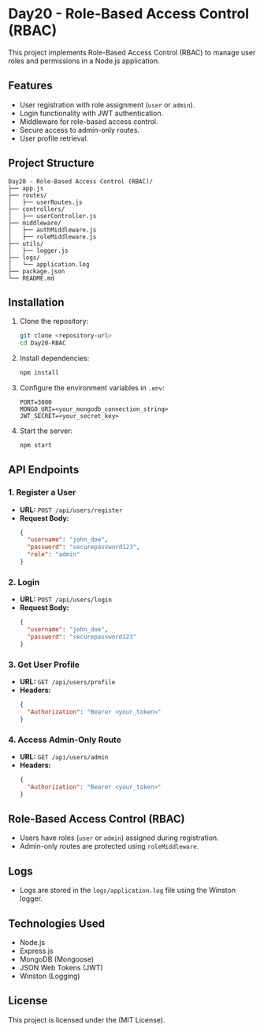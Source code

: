 
# Day20 - Role-Based Access Control (RBAC)

This project implements Role-Based Access Control (RBAC) to manage user roles and permissions in a Node.js application.

## Features
- User registration with role assignment (`user` or `admin`).
- Login functionality with JWT authentication.
- Middleware for role-based access control.
- Secure access to admin-only routes.
- User profile retrieval.

## Project Structure
```
Day20 - Role-Based Access Control (RBAC)/
├── app.js
├── routes/
│   ├── userRoutes.js
├── controllers/
│   ├── userController.js
├── middleware/
│   ├── authMiddleware.js
│   ├── roleMiddleware.js
├── utils/
│   ├── logger.js
├── logs/
│   └── application.log
├── package.json
└── README.md
```

## Installation

1. Clone the repository:
   ```bash
   git clone <repository-url>
   cd Day20-RBAC
   ```

2. Install dependencies:
   ```bash
   npm install
   ```

3. Configure the environment variables in `.env`:
   ```env
   PORT=3000
   MONGO_URI=<your_mongodb_connection_string>
   JWT_SECRET=<your_secret_key>
   ```

4. Start the server:
   ```bash
   npm start
   ```

## API Endpoints

### **1. Register a User**
- **URL:** `POST /api/users/register`
- **Request Body:**
  ```json
  {
    "username": "john_doe",
    "password": "securepassword123",
    "role": "admin"
  }
  ```

### **2. Login**
- **URL:** `POST /api/users/login`
- **Request Body:**
  ```json
  {
    "username": "john_doe",
    "password": "securepassword123"
  }
  ```

### **3. Get User Profile**
- **URL:** `GET /api/users/profile`
- **Headers:**
  ```json
  {
    "Authorization": "Bearer <your_token>"
  }
  ```

### **4. Access Admin-Only Route**
- **URL:** `GET /api/users/admin`
- **Headers:**
  ```json
  {
    "Authorization": "Bearer <your_token>"
  }
  ```

## Role-Based Access Control (RBAC)

- Users have roles (`user` or `admin`) assigned during registration.
- Admin-only routes are protected using `roleMiddleware`.

## Logs
- Logs are stored in the `logs/application.log` file using the Winston logger.

## Technologies Used
- Node.js
- Express.js
- MongoDB (Mongoose)
- JSON Web Tokens (JWT)
- Winston (Logging)

## License
This project is licensed under the (MIT License).
